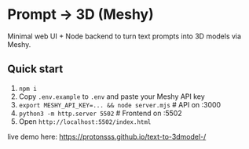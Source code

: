 # Prompt → 3D (Meshy)
Minimal web UI + Node backend to turn text prompts into 3D models via Meshy.

## Quick start
1) `npm i`
2) Copy `.env.example` to `.env` and paste your Meshy API key
3) `export MESHY_API_KEY=... && node server.mjs`  # API on :3000
4) `python3 -m http.server 5502`                   # Frontend on :5502
5) Open `http://localhost:5502/index.html`

live demo here: https://protonsss.github.io/text-to-3dmodel-/
